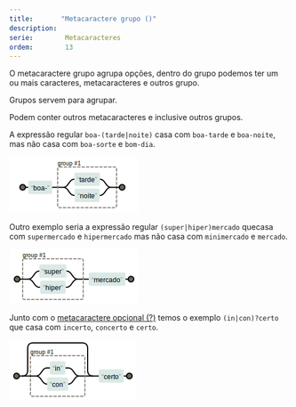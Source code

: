 ```yaml
---
title:       "Metacaractere grupo ()"
description: 
serie:        Metacaracteres
ordem:        13
---
```


O metacaractere grupo agrupa opções, dentro do grupo podemos ter um ou mais caracteres, metacaracteres e outros grupo.

Grupos servem para agrupar.

Podem conter outros metacaracteres e inclusive outros grupos.

A expressão regular `boa-(tarde|noite)` casa com `boa-tarde` e `boa-noite`, mas não casa com  `boa-sorte` e `bom-dia`.

![Figura ilustrando o metacaractere grupo](../metacaractere-grupo/metacaractere-grupo-01.png "Expresão regular: metacaractere grupo")

Outro exemplo seria a expressão regular `(super|hiper)mercado` quecasa com `supermercado` e `hipermercado` mas não casa
com `minimercado` e `mercado`.

![Figura ilustrando o metacaractere grupo](../metacaractere-grupo/metacaractere-grupo-02.png "Expresão regular: metacaractere grupo")

Junto com o [metacaractere opcional (?)](/regex/metacaractere-opcional/) temos o exemplo `(in|con)?certo` que casa com 
`incerto`, `concerto` e `certo`.

![Figura ilustrando o metacaractere grupo](../metacaractere-grupo/metacaractere-grupo-03.png "Expresão regular: metacaractere grupo")
